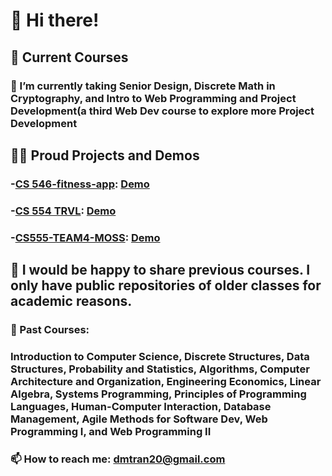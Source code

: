 # 👋 Hi there!

## 📖 Current Courses
### 🔭 I’m currently taking Senior Design, Discrete Math in Cryptography, and Intro to Web Programming and Project Development(a third Web Dev course to explore more Project Development 


## 🧑‍💻 Proud Projects and Demos
### -**[CS 546-fitness-app](https://github.com/ronduma/cs-546-fitness-app)**: [Demo](https://www.youtube.com/watch?v=kSVMA_uKhJA) 
### -**[CS 554 TRVL](https://github.com/ronduma/cs-554-trvl)**: [Demo](https://www.youtube.com/watch?v=P-eJklQ-DpM) 
### -**[CS555-TEAM4-MOSS](https://github.com/ColleenQue/Word-Boss)**: [Demo](https://www.youtube.com/watch?v=lzh_2Tx7Lj4)


## 💬 I would be happy to share previous courses. I only have public repositories of older classes for academic reasons.
### 🌱 Past Courses:
### Introduction to Computer Science, Discrete Structures, Data Structures, Probability and Statistics, Algorithms, Computer Architecture and Organization, Engineering Economics, Linear Algebra, Systems Programming, Principles of Programming Languages, Human-Computer Interaction, Database Management, Agile Methods for Software Dev, Web Programming I, and Web Programming II

### 📫 How to reach me: dmtran20@gmail.com


<!--
**dmtran20/dmtran20** is a ✨ _special_ ✨ repository because its `README.md` (this file) appears on your GitHub profile.

Here are some ideas to get you started:

- 🔭 I’m currently working on ...
- 🌱 I’m currently learning ...
- 👯 I’m looking to collaborate on ...
- 🤔 I’m looking for help with ...
- 💬 Ask me about ...
- 📫 How to reach me: ...
- 😄 Pronouns: ...
- ⚡ Fun fact: ...
-->
